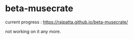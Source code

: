 # beta-musecrate

current progress : https://rajpatta.github.io/beta-musecrate/

not working on it any more.
